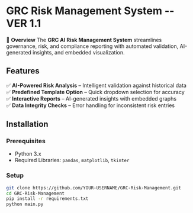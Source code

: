 # GRC Risk Management System --VER 1.1

🚀 **Overview**
The **GRC AI Risk Management System** streamlines governance, risk, and compliance reporting with automated validation, AI-generated insights, and embedded visualization.

## Features
✅ **AI-Powered Risk Analysis** – Intelligent validation against historical data  
✅ **Predefined Template Option** – Quick dropdown selection for accuracy  
✅ **Interactive Reports** – AI-generated insights with embedded graphs  
✅ **Data Integrity Checks** – Error handling for inconsistent risk entries  

## Installation

### Prerequisites
- Python 3.x
- Required Libraries: `pandas`, `matplotlib`, `tkinter`

### Setup
```bash
git clone https://github.com/YOUR-USERNAME/GRC-Risk-Management.git
cd GRC-Risk-Management
pip install -r requirements.txt
python main.py
